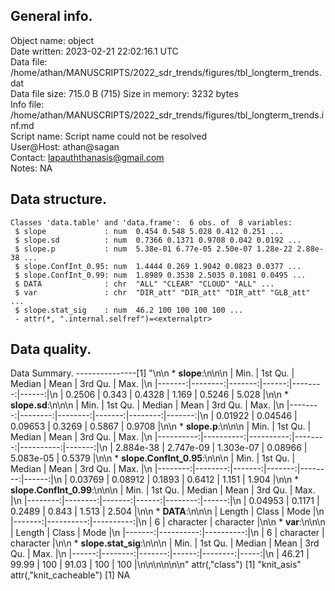 <!-- This is a markdown file. -->


 General info.
---------------

Object name:    object      
Date written:   2023-02-21 22:02:16.1 UTC  
Data file:      /home/athan/MANUSCRIPTS/2022_sdr_trends/figures/tbl_longterm_trends.dat      
Data file size: 715.0 B (715) 
Size in memory: 3232 bytes      
Info file:      /home/athan/MANUSCRIPTS/2022_sdr_trends/figures/tbl_longterm_trends.inf.md      
Script name:    Script name could not be resolved      
User@Host:      athan@sagan   
Contact:        <lapauththanasis@gmail.com>      
Notes:          NA      


 Data structure.
-----------------

```
Classes 'data.table' and 'data.frame':	6 obs. of  8 variables:
 $ slope             : num  0.454 0.548 5.028 0.412 0.251 ...
 $ slope.sd          : num  0.7366 0.1371 0.9708 0.042 0.0192 ...
 $ slope.p           : num  5.38e-01 6.77e-05 2.50e-07 1.28e-22 2.88e-38 ...
 $ slope.ConfInt_0.95: num  1.4444 0.269 1.9042 0.0823 0.0377 ...
 $ slope.ConfInt_0.99: num  1.8989 0.3538 2.5035 0.1081 0.0495 ...
 $ DATA              : chr  "ALL" "CLEAR" "CLOUD" "ALL" ...
 $ var               : chr  "DIR_att" "DIR_att" "DIR_att" "GLB_att" ...
 $ slope.stat_sig    : num  46.2 100 100 100 100 ...
 - attr(*, ".internal.selfref")=<externalptr> 
```


 Data quality.
---------------
 Data Summary.
---------------[1] "\n\n  * **slope**:\n\n\n    |   Min. | 1st Qu. | Median |  Mean | 3rd Qu. |  Max. |\n    |-------:|--------:|-------:|------:|--------:|------:|\n    | 0.2506 |   0.343 | 0.4328 | 1.169 |  0.5246 | 5.028 |\n\n  * **slope.sd**:\n\n\n    |    Min. | 1st Qu. |  Median |   Mean | 3rd Qu. |   Max. |\n    |--------:|--------:|--------:|-------:|--------:|-------:|\n    | 0.01922 | 0.04546 | 0.09653 | 0.3269 |  0.5867 | 0.9708 |\n\n  * **slope.p**:\n\n\n    |      Min. |   1st Qu. |    Median |    Mean |   3rd Qu. |   Max. |\n    |----------:|----------:|----------:|--------:|----------:|-------:|\n    | 2.884e-38 | 2.747e-09 | 1.303e-07 | 0.08966 | 5.083e-05 | 0.5379 |\n\n  * **slope.ConfInt_0.95**:\n\n\n    |    Min. | 1st Qu. | Median |   Mean | 3rd Qu. |  Max. |\n    |--------:|--------:|-------:|-------:|--------:|------:|\n    | 0.03769 | 0.08912 | 0.1893 | 0.6412 |   1.151 | 1.904 |\n\n  * **slope.ConfInt_0.99**:\n\n\n    |    Min. | 1st Qu. | Median |  Mean | 3rd Qu. |  Max. |\n    |--------:|--------:|-------:|------:|--------:|------:|\n    | 0.04953 |  0.1171 | 0.2489 | 0.843 |   1.513 | 2.504 |\n\n  * **DATA**:\n\n\n    | Length |     Class |      Mode |\n    |-------:|----------:|----------:|\n    |      6 | character | character |\n\n  * **var**:\n\n\n    | Length |     Class |      Mode |\n    |-------:|----------:|----------:|\n    |      6 | character | character |\n\n  * **slope.stat_sig**:\n\n\n    |  Min. | 1st Qu. | Median |  Mean | 3rd Qu. | Max. |\n    |------:|--------:|-------:|------:|--------:|-----:|\n    | 46.21 |   99.99 |    100 | 91.03 |     100 |  100 |\n\n\n<!-- end of list -->\n\n\n"
attr(,"class")
[1] "knit_asis"
attr(,"knit_cacheable")
[1] NA
